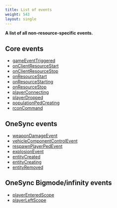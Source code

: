 ```yaml
---
title: List of events
weight: 543
layout: single
---
```


**A list of all non-resource-specific events.**

Core events
-----------

- [gameEventTriggered](./gameEventTriggered)
- [onClientResourceStart](./onClientResourceStart)
- [onClientResourceStop](./onClientResourceStop)
- [onResourceStart](./onResourceStart)
- [onResourceStarting](./onResourceStarting)
- [onResourceStop](./onResourceStop)
- [playerConnecting](./playerConnecting)
- [playerDropped](./playerDropped)
- [populationPedCreating](./populationPedCreating)
- [rconCommand](./rconCommand)

OneSync events
-----------

- [weaponDamageEvent](../list/weaponDamageEvent)
- [vehicleComponentControlEvent](../list/vehicleComponentControlEvent)
- [respawnPlayerPedEvent](../list/respawnPlayerPedEvent)
- [explosionEvent](../list/explosionEvent)
- [entityCreated](../list/entityCreated)
- [entityCreating](../list/entityCreating)
- [entityRemoved](../list/entityRemoved)

OneSync Bigmode/infinity events
-----------

- [playerEnteredScope](../list/playerEnteredScope)
- [playerLeftScope](../list/playerLeftScope)
